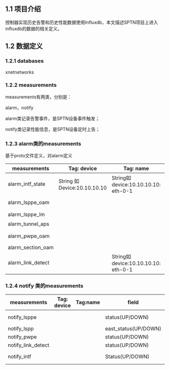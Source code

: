 ## 1.1    项目介绍

控制器实现历史告警和历史性能数据使用Influxdb，本文描述SPTN项目上进入influxdb的数据的相关定义。

 

## 1.2    数据定义

### 1.2.1     databases

xnetnetworks

### 1.2.2     measurements

measurements有两类，分别是：

alarm，notify

alarm类记录告警事件，是SPTN设备事件触发；

notify类记录性能信息，是SPTN设备定时上告；

### 1.2.3     alarm类的measurements

基于proto文件定义，对alarm定义

 

| measurements   | Tag: device                    | Tag: name                             | field          | field  | field | field | field            |
| ----------- | ------------------------------ | ------------------------------------- | -------------------- | -------------------- | -------------------- | -------------------- | -------------------- |
| alarm_intf_state  | String    如Device:10.10.10.10 | String如device:10.10.10.10:   eth-0-1 | value(Bool, UP/DOWN) |        |        |        |        |
| alarm_lsppe_oam |                                |                                       | value(Int32, INIT/OK/FAIL) |  |  |  |  |
| alarm_lsppe_lm |                                |                                       | value(Int32, 丢包率) |         |         |         |         |
| alarm_tunnel_aps |                                |                                       | value(String, LSP名字) |       |       |       |       |
| alarm_pwpe_oam | | | value(int32, INIT/OK/FAIL) |  |  |  |  |
| alarm_section_oam |                                |                                       | value(Bool,UP/DOWN) |        |        |        |        |
| alarm_link_detect | | String如device:10.10.10.10:   eth-0-1 |  | tyep(int32,1:satcom/2:fso/3:vfh/4:ethernet/5:fiber/6:lte) | status(bool,UP/DOWN) | bandwidth(uint32,kbps) | delay(uint32,ns) |

### 1.2.4     notify 类的measurements

| measurements       | Tag: device | Tag:name | field                | field                   | field                            | field                              | field              | field                  | field             |
| ------------------ | ----------- | -------- | -------------------- | ----------------------- | -------------------------------- | ---------------------------------- | ------------------ | ---------------------- | ----------------- |
| notify_lsppe       |             |          | status(UP/DOWN)      | bhh_event(INIT/OK/FAIL) | local_los_radio(uint32,n*0.0001) | remote_loss_radio(uint32,n*0.0001) | rx(uint64, bytes)  | tx(uint64, bytes)      | delay(uint32, ns) |
| notify_lspp        |             |          | east_status(UP/DOWN) | west_status(UP/DOWN)    |                                  |                                    |                    |                        |                   |
| notify_pwpe        |             |          | status(UP/DOWN)      | bhh_event(INIT/OK/FAIL) | local_los_radio(uint32)          | remote_loss_radio(uint32)          | rx(uint64)         | tx(uint64)             | delay(uint32)     |
| notify_link_detect |             |          | status(UP/DOWN)      | bandwidth(uint32, kbps) | type(int32, 1:satcom...)         | delay(int32, ns)                   | ip(uint32, ipaddr) |                        |                   |
| notify_intf        |             |          | Status(UP/DOWN)      | rx_bytes(uint64)        | rx_packets(uint64)               | tx_bytes(uint64)                   | tx_packets(uint64) | bandwidth(uint32 mbps) |                   |